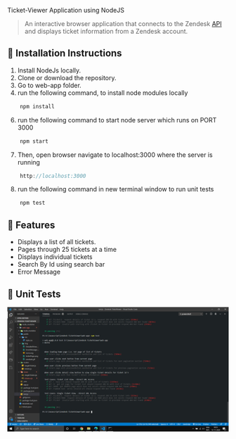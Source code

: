  Ticket-Viewer Application using NodeJS
>An interactive browser application that connects to the Zendesk [API](https://www.zendesk.com/) and displays ticket information from a Zendesk account.

## 🚀 Installation Instructions

1. Install NodeJs locally.
2. Clone or download the repository.
4. Go to web-app folder. 
5. run the following command, to install node modules locally
```javascript
    npm install
```
6. run the following command to start node server which runs on PORT 3000
```javascript
    npm start
```
7. Then, open browser navigate to localhost:3000 where the server is running
```javascript
    http://localhost:3000
```
8. run the following command in new terminal window to run unit tests
```javascript
    npm test
```

## 📢 Features

* Displays a list of all tickets.
* Pages through 25 tickets at a time
* Displays individual tickets
* Search By Id using search bar
* Error Message


## 🔧 Unit Tests

![Testing code](https://github.com/yash270998/TicketViewer/blob/master/web-app/public/img/TestCases.png "Unit Test")

